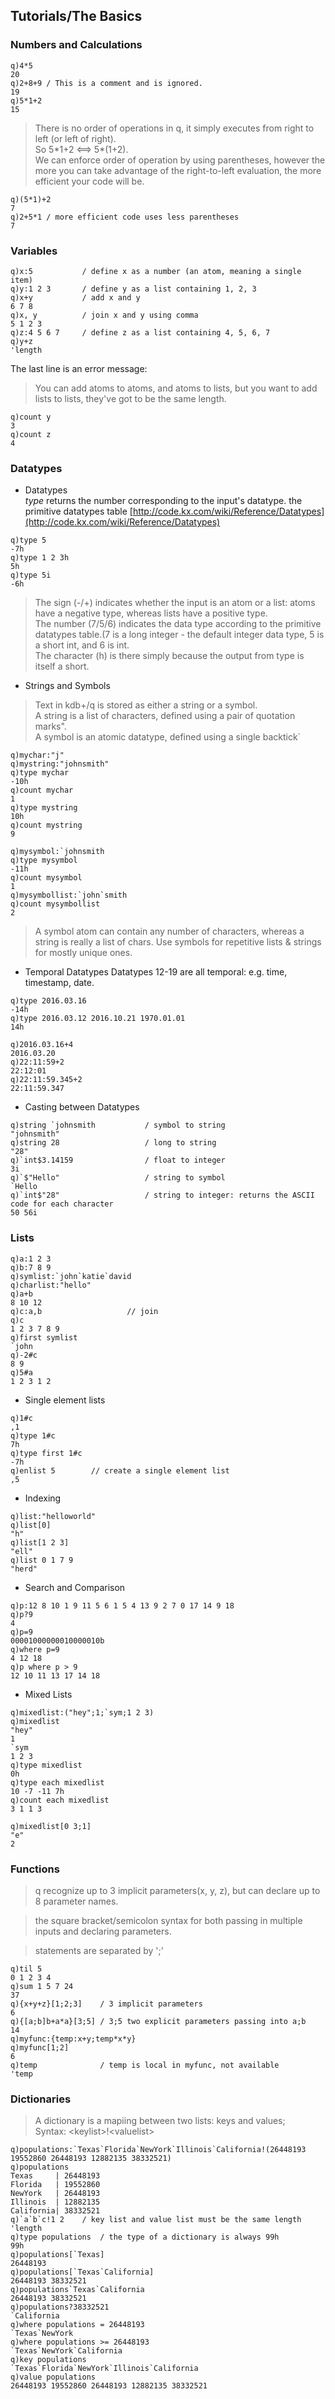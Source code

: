 ## Tutorials/The Basics
### Numbers and Calculations
```Shell
q)4*5
20
q)2+8+9 / This is a comment and is ignored.
19
q)5*1+2
15
```
> There is no order of operations in q, it simply executes from right to left (or left of right).  
> So 5\*1+2 <==> 5*(1+2).  
> We can enforce order of operation by using parentheses, however the more you can take advantage of the right-to-left evaluation, the more efficient your code will be. 

```Shell
q)(5*1)+2
7
q)2+5*1 / more efficient code uses less parentheses
7
```
### Variables
```Shell
q)x:5           / define x as a number (an atom, meaning a single item)
q)y:1 2 3       / define y as a list containing 1, 2, 3
q)x+y           / add x and y
6 7 8
q)x, y          / join x and y using comma
5 1 2 3
q)z:4 5 6 7     / define z as a list containing 4, 5, 6, 7
q)y+z           
'length
```
The last line is an error message:  
> You can add atoms to atoms, and atoms to lists, but you want to add lists to lists, they've got to be the same length.
```
q)count y
3
q)count z
4
```

### Datatypes
- Datatypes  
*type* returns the number corresponding to the input's datatype. the primitive datatypes table [http://code.kx.com/wiki/Reference/Datatypes](http://code.kx.com/wiki/Reference/Datatypes)
```Shell
q)type 5
-7h
q)type 1 2 3h
5h
q)type 5i
-6h
```
> The sign (-/+) indicates whether the input is an atom or a list: atoms have a negative type, whereas lists have a positive type.  
> The number (7/5/6) indicates the data type according to the primitive datatypes table.(7 is a long integer - the default integer data type, 5 is a short int, and 6 is int.  
> The character (h) is there simply because the output from type is itself a short.  

- Strings and Symbols  

> Text in kdb+/q is stored as either a string or a symbol.  
> A string is a list of characters, defined using a pair of quotation marks\".  
> A symbol is an atomic datatype, defined using a single backtick\`    

```Shell
q)mychar:"j"
q)mystring:"johnsmith"
q)type mychar
-10h
q)count mychar
1
q)type mystring
10h
q)count mystring
9
```
```Shell
q)mysymbol:`johnsmith
q)type mysymbol
-11h
q)count mysymbol
1
q)mysymbollist:`john`smith
q)count mysymbollist
2
```
> A symbol atom can contain any number of characters, whereas a string is really a list of chars. 
> Use symbols for repetitive lists & strings for mostly unique ones. 

- Temporal Datatypes
Datatypes 12-19 are all temporal: e.g. time, timestamp, date. 
```Shell
q)type 2016.03.16
-14h
q)type 2016.03.12 2016.10.21 1970.01.01
14h
```
```
q)2016.03.16+4
2016.03.20
q)22:11:59+2
22:12:01
q)22:11:59.345+2
22:11:59.347
```

- Casting between Datatypes
```Shell
q)string `johnsmith           / symbol to string
"johnsmith"
q)string 28                   / long to string
"28"
q)`int$3.14159                / float to integer
3i
q)`$"Hello"                   / string to symbol
`Hello
q)`int$"28"                   / string to integer: returns the ASCII code for each character
50 56i
```

### Lists  
```Shell
q)a:1 2 3
q)b:7 8 9
q)symlist:`john`katie`david
q)charlist:"hello"
q)a+b
8 10 12
q)c:a,b                   // join
q)c
1 2 3 7 8 9
q)first symlist
`john
q)-2#c
8 9
q)5#a
1 2 3 1 2
```

- Single element lists  
```Shell
q)1#c
,1
q)type 1#c
7h
q)type first 1#c
-7h
q)enlist 5        // create a single element list
,5
```
- Indexing
```Shell
q)list:"helloworld"
q)list[0]
"h"
q)list[1 2 3]
"ell"
q)list 0 1 7 9
"herd"
```
- Search and Comparison
```Shell
q)p:12 8 10 1 9 11 5 6 1 5 4 13 9 2 7 0 17 14 9 18
q)p?9
4
q)p=9
00001000000010000010b
q)where p=9
4 12 18
q)p where p > 9
12 10 11 13 17 14 18
```
- Mixed Lists
```
q)mixedlist:("hey";1;`sym;1 2 3)
q)mixedlist
"hey"
1
`sym
1 2 3
q)type mixedlist
0h
q)type each mixedlist
10 -7 -11 7h
q)count each mixedlist
3 1 1 3
```
```Shell
q)mixedlist[0 3;1]
"e"
2
```
### Functions  
> q recognize up to 3 implicit parameters(x, y, z), but can declare up to 8 parameter names.    

> the square bracket/semicolon syntax for both passing in multiple inputs and declaring parameters.  

> statements are separated by ';'  

```Shell
q)til 5
0 1 2 3 4
q)sum 1 5 7 24
37
q){x+y+z}[1;2;3]    / 3 implicit parameters
6
q){[a;b]b+a*a}[3;5] / 3;5 two explicit parameters passing into a;b  
14
q)myfunc:{temp:x+y;temp*x*y}
q)myfunc[1;2]
6
q)temp              / temp is local in myfunc, not available      
'temp
```

### Dictionaries
> A dictionary is a mapiing between two lists: keys and values;   
> Syntax: \<keylist\>!\<valuelist\>      

```Shell
q)populations:`Texas`Florida`NewYork`Illinois`California!(26448193 19552860 26448193 12882135 38332521)
q)populations
Texas     | 26448193
Florida   | 19552860
NewYork   | 26448193
Illinois  | 12882135
California| 38332521
q)`a`b`c!1 2    / key list and value list must be the same length
'length
q)type populations  / the type of a dictionary is always 99h  
99h
q)populations[`Texas]
26448193
q)populations[`Texas`California]
26448193 38332521
q)populations`Texas`California
26448193 38332521
q)populations?38332521
`California
q)where populations = 26448193
`Texas`NewYork
q)where populations >= 26448193
`Texas`NewYork`California
q)key populations
`Texas`Florida`NewYork`Illinois`California
q)value populations
26448193 19552860 26448193 12882135 38332521
```
